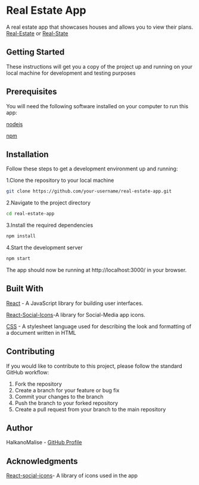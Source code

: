# Real Estate App

A real estate app that showcases houses and allows you to view their plans.
[Real-Estate](https://real-estate-f3f47.web.app/) or [Real-State](https://real-estate-f3f47.firebaseapp.com/)

## Getting Started

These instructions will get you a copy of the project up and running on your local machine for development and testing purposes

## Prerequisites

You will need the following software installed on your computer to run this app:

[nodejs](https://nodejs.org/en/download)

[npm](https://docs.npmjs.com/getting-started)

## Installation

Follow these steps to get a development environment up and running:

1.Clone the repository to your local machine

```bash
git clone https://github.com/your-username/real-estate-app.git
```

2.Navigate to the project directory

```bash
cd real-estate-app
```

3.Install the required dependencies

```bash
npm install
```

4.Start the development server

```bash
npm start
```

The app should now be running at http://localhost:3000/ in your browser.

## Built With

[React](https://reactjs.org/) - A JavaScript library for building user interfaces.

[React-Social-Icons](https://jaketrent.github.io/react-social-icons/)-A library for Social-Media app icons.

[CSS](https://developer.mozilla.org/en-US/docs/Web/CSS) - A stylesheet language used for describing the look and formatting of a document written in HTML

## Contributing

If you would like to contribute to this project, please follow the standard GitHub workflow:

1. Fork the repository
2. Create a branch for your feature or bug fix
3. Commit your changes to the branch
4. Push the branch to your forked repository
5. Create a pull request from your branch to the main repository

## Author

HalkanoMalise - [GitHub Profile](https://github.com/malise5)

## Acknowledgments

[React-social-icons](https://jaketrent.github.io/react-social-icons/)- A library of icons used in the app
